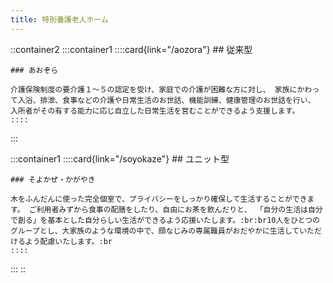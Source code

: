 ```yaml
---
title: 特別養護老人ホーム
---
```


::container2
  :::container1
    ::::card{link="/aozora"}
    ## 従来型
    
    ### あおぞら
    
    介護保険制度の要介護１～５の認定を受け、家庭での介護が困難な方に対し、 家族にかわって入浴、排泄、食事などの介護や日常生活のお世話、機能訓練、健康管理のお世話を行い、 入所者がその有する能力に応じ自立した日常生活を営むことができるよう支援します。
    ::::
  :::

  :::container1
    ::::card{link="/soyokaze"}
    ## ユニット型
    
    ### そよかぜ・かがやき
    
    木をふんだんに使った完全個室で、プライバシーをしっかり確保して生活することができます。 ご利用者みずから食事の配膳をしたり、自由にお茶を飲んだりと、 「自分の生活は自分で創る」を基本とした自分らしい生活ができるよう応援いたします。:br:br10人をひとつのグループとし、大家族のような環境の中で、顔なじみの専属職員がおだやかに生活していただけるよう配慮いたします。:br
    ::::
  :::
::
